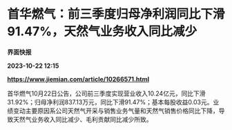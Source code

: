 # 首华燃气：前三季度归母净利润同比下滑91.47%，天然气业务收入同比减少
**界面快报**

**2023-10-22 12:15**

**https://www.jiemian.com/article/10266571.html**

首华燃气10月22日公告，公司前三季度实现营业收入10.24亿元，同比下滑31.92%；归母净利润837.13万元，同比下滑91.47%；基本每股收益0.03元。业绩变动主要原因系公司天然气开采与销售业务气量和天然气销售价格同比下降，导致天然气业务收入同比减少、毛利贡献同比减少所致。